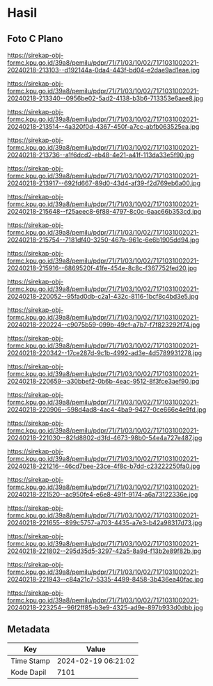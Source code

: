 # Hasil

## Foto C Plano

https://sirekap-obj-formc.kpu.go.id/39a8/pemilu/pdpr/71/71/03/10/02/7171031002021-20240218-213103--d192144a-0da4-443f-bd04-e2dae9ad1eae.jpg

https://sirekap-obj-formc.kpu.go.id/39a8/pemilu/pdpr/71/71/03/10/02/7171031002021-20240218-213340--0956be02-5ad2-4138-b3b6-713353e6aee8.jpg

https://sirekap-obj-formc.kpu.go.id/39a8/pemilu/pdpr/71/71/03/10/02/7171031002021-20240218-213514--4a320f0d-4367-450f-a7cc-abfb063525ea.jpg

https://sirekap-obj-formc.kpu.go.id/39a8/pemilu/pdpr/71/71/03/10/02/7171031002021-20240218-213736--a1f6dcd2-eb48-4e21-a41f-113da33e5f90.jpg

https://sirekap-obj-formc.kpu.go.id/39a8/pemilu/pdpr/71/71/03/10/02/7171031002021-20240218-213917--692fd667-89d0-43d4-af39-f2d769eb6a00.jpg

https://sirekap-obj-formc.kpu.go.id/39a8/pemilu/pdpr/71/71/03/10/02/7171031002021-20240218-215648--f25aeec8-6f88-4797-8c0c-6aac66b353cd.jpg

https://sirekap-obj-formc.kpu.go.id/39a8/pemilu/pdpr/71/71/03/10/02/7171031002021-20240218-215754--7181df40-3250-467b-961c-6e6b1905dd94.jpg

https://sirekap-obj-formc.kpu.go.id/39a8/pemilu/pdpr/71/71/03/10/02/7171031002021-20240218-215916--6869520f-41fe-454e-8c8c-f367752fed20.jpg

https://sirekap-obj-formc.kpu.go.id/39a8/pemilu/pdpr/71/71/03/10/02/7171031002021-20240218-220052--95fad0db-c2a1-432c-8116-1bcf8c4bd3e5.jpg

https://sirekap-obj-formc.kpu.go.id/39a8/pemilu/pdpr/71/71/03/10/02/7171031002021-20240218-220224--c9075b59-099b-49cf-a7b7-f7f823292f74.jpg

https://sirekap-obj-formc.kpu.go.id/39a8/pemilu/pdpr/71/71/03/10/02/7171031002021-20240218-220342--17ce287d-9c1b-4992-ad3e-4d5789931278.jpg

https://sirekap-obj-formc.kpu.go.id/39a8/pemilu/pdpr/71/71/03/10/02/7171031002021-20240218-220659--a30bbef2-0b6b-4eac-9512-8f3fce3aef90.jpg

https://sirekap-obj-formc.kpu.go.id/39a8/pemilu/pdpr/71/71/03/10/02/7171031002021-20240218-220906--598d4ad8-4ac4-4ba9-9427-0ce666e4e9fd.jpg

https://sirekap-obj-formc.kpu.go.id/39a8/pemilu/pdpr/71/71/03/10/02/7171031002021-20240218-221030--82fd8802-d3fd-4673-98b0-54e4a727e487.jpg

https://sirekap-obj-formc.kpu.go.id/39a8/pemilu/pdpr/71/71/03/10/02/7171031002021-20240218-221216--46cd7bee-23ce-4f8c-b7dd-c23222250fa0.jpg

https://sirekap-obj-formc.kpu.go.id/39a8/pemilu/pdpr/71/71/03/10/02/7171031002021-20240218-221520--ac950fe4-e6e8-491f-9174-a6a73122336e.jpg

https://sirekap-obj-formc.kpu.go.id/39a8/pemilu/pdpr/71/71/03/10/02/7171031002021-20240218-221655--899c5757-a703-4435-a7e3-b42a98317d73.jpg

https://sirekap-obj-formc.kpu.go.id/39a8/pemilu/pdpr/71/71/03/10/02/7171031002021-20240218-221802--295d35d5-3297-42a5-8a9d-f13b2e89f82b.jpg

https://sirekap-obj-formc.kpu.go.id/39a8/pemilu/pdpr/71/71/03/10/02/7171031002021-20240218-221943--c84a21c7-5335-4499-8458-3b436ea40fac.jpg

https://sirekap-obj-formc.kpu.go.id/39a8/pemilu/pdpr/71/71/03/10/02/7171031002021-20240218-223254--96f2ff85-b3e9-4325-ad9e-897b933d0dbb.jpg


## Metadata

| Key        | Value               |
| ---------- | ------------------- |
| Time Stamp | 2024-02-19 06:21:02 |
| Kode Dapil | 7101                |



